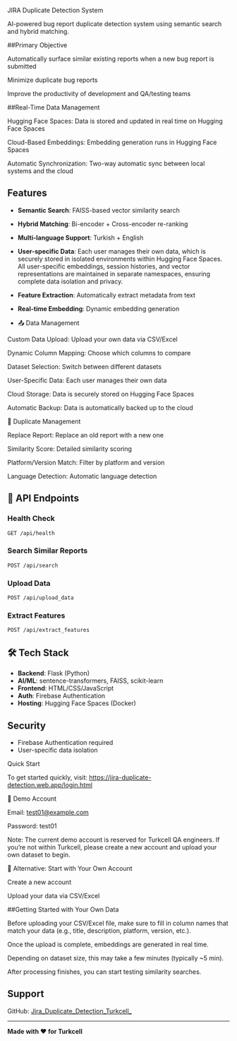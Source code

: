 JIRA Duplicate Detection System

AI-powered bug report duplicate detection system using semantic search and hybrid matching.

##Primary Objective

Automatically surface similar existing reports when a new bug report is submitted

Minimize duplicate bug reports

Improve the productivity of development and QA/testing teams

 ##Real-Time Data Management

Hugging Face Spaces: Data is stored and updated in real time on Hugging Face Spaces

Cloud-Based Embeddings: Embedding generation runs in Hugging Face Spaces

Automatic Synchronization: Two-way automatic sync between local systems and the cloud

## Features

- **Semantic Search**: FAISS-based vector similarity search
- **Hybrid Matching**: Bi-encoder + Cross-encoder re-ranking
- **Multi-language Support**: Turkish + English
- **User-specific Data**: Each user manages their own data, which is securely stored in isolated environments within Hugging Face Spaces.
All user-specific embeddings, session histories, and vector representations are maintained in separate namespaces, ensuring complete data isolation and privacy.
- **Feature Extraction**: Automatically extract metadata from text
- **Real-time Embedding**: Dynamic embedding generation

- 📤 Data Management

Custom Data Upload: Upload your own data via CSV/Excel

Dynamic Column Mapping: Choose which columns to compare

Dataset Selection: Switch between different datasets

User-Specific Data: Each user manages their own data

Cloud Storage: Data is securely stored on Hugging Face Spaces

Automatic Backup: Data is automatically backed up to the cloud

🔄 Duplicate Management

Replace Report: Replace an old report with a new one

Similarity Score: Detailed similarity scoring

Platform/Version Match: Filter by platform and version

Language Detection: Automatic language detection

## 🚀 API Endpoints

### Health Check
```
GET /api/health
```

### Search Similar Reports
```
POST /api/search
```

### Upload Data
```
POST /api/upload_data
```

### Extract Features
```
POST /api/extract_features
```

## 🛠️ Tech Stack

- **Backend**: Flask (Python)
- **AI/ML**: sentence-transformers, FAISS, scikit-learn
- **Frontend**: HTML/CSS/JavaScript
- **Auth**: Firebase Authentication
- **Hosting**: Hugging Face Spaces (Docker)

## Security

- Firebase Authentication required
- User-specific data isolation

Quick Start

To get started quickly, visit:
https://jira-duplicate-detection.web.app/login.html

🧪 Demo Account

Email: test01@example.com

Password: test01

Note: The current demo account is reserved for Turkcell QA engineers. If you’re not within Turkcell, please create a new account and upload your own dataset to begin.

🚀 Alternative: Start with Your Own Account

Create a new account

Upload your data via CSV/Excel

##Getting Started with Your Own Data

Before uploading your CSV/Excel file, make sure to fill in column names that match your data (e.g., title, description, platform, version, etc.).

Once the upload is complete, embeddings are generated in real time.

Depending on dataset size, this may take a few minutes (typically ~5 min).

After processing finishes, you can start testing similarity searches.

  

## Support

GitHub: [Jira_Duplicate_Detection_Turkcell_](https://github.com/esraacevik/Jira_Duplicate_Detection_Turkcell_)

---

**Made with ❤️ for Turkcell**
